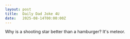```yaml
---
layout: post
title:  Daily Dad Joke 4U
date:   2025-08-14T00:00:00Z
---
```

Why is a shooting star better than a hamburger? It's meteor.
